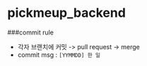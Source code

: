 # pickmeup_backend

###commit rule
- 각자 브랜치에 커밋 -> pull request -> merge
- commit msg : `[YYMMDD] 한 일`
